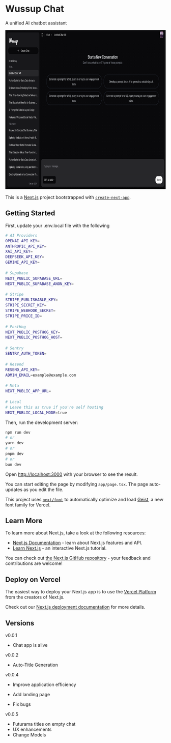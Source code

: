 # Wussup Chat

A unified AI chatbot assistant

<img src="./public/demo.png" height="500px" />

This is a [Next.js](https://nextjs.org) project bootstrapped with [`create-next-app`](https://nextjs.org/docs/app/api-reference/cli/create-next-app).

## Getting Started

First, update your .env.local file with the following

```bash
# AI Providers
OPENAI_API_KEY=
ANTHROPIC_API_KEY=
XAI_API_KEY=
DEEPSEEK_API_KEY=
GEMINI_API_KEY=

# Supabase
NEXT_PUBLIC_SUPABASE_URL=
NEXT_PUBLIC_SUPABASE_ANON_KEY=

# Stripe
STRIPE_PUBLISHABLE_KEY=
STRIPE_SECRET_KEY=
STRIPE_WEBHOOK_SECRET=
STRIPE_PRICE_ID=

# PostHog
NEXT_PUBLIC_POSTHOG_KEY=
NEXT_PUBLIC_POSTHOG_HOST=

# Sentry
SENTRY_AUTH_TOKEN=

# Resend
RESEND_API_KEY=
ADMIN_EMAIL=example@example.com

# Meta
NEXT_PUBLIC_APP_URL=

# Local
# Leave this as true if you're self hosting
NEXT_PUBLIC_LOCAL_MODE=true
```

Then, run the development server:

```bash
npm run dev
# or
yarn dev
# or
pnpm dev
# or
bun dev
```

Open [http://localhost:3000](http://localhost:3000) with your browser to see the result.

You can start editing the page by modifying `app/page.tsx`. The page auto-updates as you edit the file.

This project uses [`next/font`](https://nextjs.org/docs/app/building-your-application/optimizing/fonts) to automatically optimize and load [Geist](https://vercel.com/font), a new font family for Vercel.

## Learn More

To learn more about Next.js, take a look at the following resources:

- [Next.js Documentation](https://nextjs.org/docs) - learn about Next.js features and API.
- [Learn Next.js](https://nextjs.org/learn) - an interactive Next.js tutorial.

You can check out [the Next.js GitHub repository](https://github.com/vercel/next.js) - your feedback and contributions are welcome!

## Deploy on Vercel

The easiest way to deploy your Next.js app is to use the [Vercel Platform](https://vercel.com/new?utm_medium=default-template&filter=next.js&utm_source=create-next-app&utm_campaign=create-next-app-readme) from the creators of Next.js.

Check out our [Next.js deployment documentation](https://nextjs.org/docs/app/building-your-application/deploying) for more details.

## Versions

v0.0.1

- Chat app is alive

v0.0.2

- Auto-Title Generation

v0.0.4

- Improve application efficiency
- Add landing page

- Fix bugs

v0.0.5

- Futurama titles on empty chat
- UX enhancements
- Change Models
